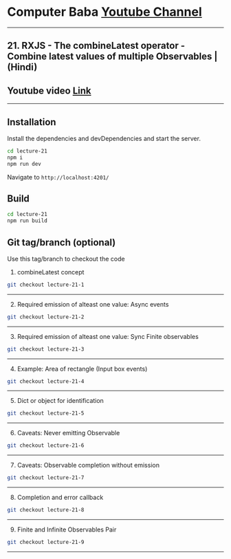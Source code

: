 # Computer Baba [Youtube Channel](https://www.youtube.com/c/ComputerBabaOfficial)

---

## 21. RXJS - The combineLatest operator - Combine latest values of multiple Observables | (Hindi)

## Youtube video [Link](https://youtu.be/cWsWR1gqgAw)

---

## Installation

Install the dependencies and devDependencies and start the server.

```sh
cd lecture-21
npm i
npm run dev
```

Navigate to `http://localhost:4201/`

## Build

```sh
cd lecture-21
npm run build
```

## Git tag/branch (optional)

Use this tag/branch to checkout the code

1. combineLatest concept

```sh
git checkout lecture-21-1
```

---

2. Required emission of alteast one value: Async events

```sh
git checkout lecture-21-2
```

---

3. Required emission of alteast one value: Sync Finite observables

```sh
git checkout lecture-21-3
```

---

4. Example: Area of rectangle (Input box events)

```sh
git checkout lecture-21-4
```

---

5. Dict or object for identification

```sh
git checkout lecture-21-5
```

---

6. Caveats: Never emitting Observable

```sh
git checkout lecture-21-6
```

---

7. Caveats: Observable completion without emission

```sh
git checkout lecture-21-7
```

---

8. Completion and error callback

```sh
git checkout lecture-21-8
```

---

9. Finite and Infinite Observables Pair

```sh
git checkout lecture-21-9
```

---
